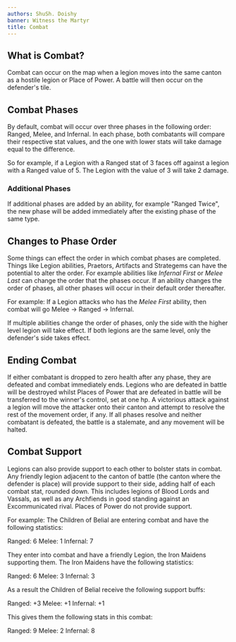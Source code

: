 ```yaml
---
authors: ShuSh. Doishy
banner: Witness the Martyr
title: Combat
---
```


## What is Combat?

Combat can occur on the map when a legion moves into the same canton as a
hostile legion or Place of Power. A battle will then occur on the defender's
tile.

## Combat Phases

By default, combat will occur over three phases in the following order: Ranged,
Melee, and Infernal. In each phase, both combatants will compare their
respective stat values, and the one with lower stats will take damage equal to
the difference.

So for example, if a Legion with a Ranged stat of 3 faces off against a legion
with a Ranged value of 5. The Legion with the value of 3 will take 2 damage.

### Additional Phases

If additional phases are added by an ability, for example "Ranged Twice", the
new phase will be added immediately after the existing phase of the same type.

## Changes to Phase Order

Some things can effect the order in which combat phases are completed. Things
like Legion abilities, Praetors, Artifacts and Strategems can have the potential
to alter the order. For example abilities like _Infernal First_ or _Melee Last_
can change the order that the phases occur. If an ability changes the order of
phases, all other phases will occur in their default order thereafter.

For example: If a Legion attacks who has the _Melee First_ ability, then combat
will go Melee &rarr; Ranged &rarr; Infernal.

If multiple abilities change the order of phases, only the side with the higher
level legion will take effect. If both legions are the same level, only the
defender's side takes effect.

## Ending Combat

If either combatant is dropped to zero health after any phase, they are defeated
and combat immediately ends. Legions who are defeated in battle will be
destroyed whilst Places of Power that are defeated in battle will be transferred
to the winner's control, set at one hp. A victorious attack against a legion
will move the attacker onto their canton and attempt to resolve the rest of the
movement order, if any. If all phases resolve and neither combatant is defeated,
the battle is a stalemate, and any movement will be halted.

## Combat Support

Legions can also provide support to each other to bolster stats in combat. Any
friendly legion adjacent to the canton of battle (the canton where the defender
is place) will provide support to their side, adding half of each combat stat,
rounded down. This includes legions of Blood Lords and Vassals, as well as any
Archfiends in good standing against an Excommunicated rival. Places of Power do
not provide support.

For example: The Children of Belial are entering combat and have the following
statistics:

Ranged: 6
Melee: 1
Infernal: 7

They enter into combat and have a friendly Legion, the Iron Maidens supporting
them. The Iron Maidens have the following statistics:

Ranged: 6
Melee: 3
Infernal: 3

As a result the Children of Belial receive the following support buffs:

Ranged: +3
Melee: +1
Infernal: +1

This gives them the following stats in this combat:

Ranged: 9
Melee: 2
Infernal: 8
